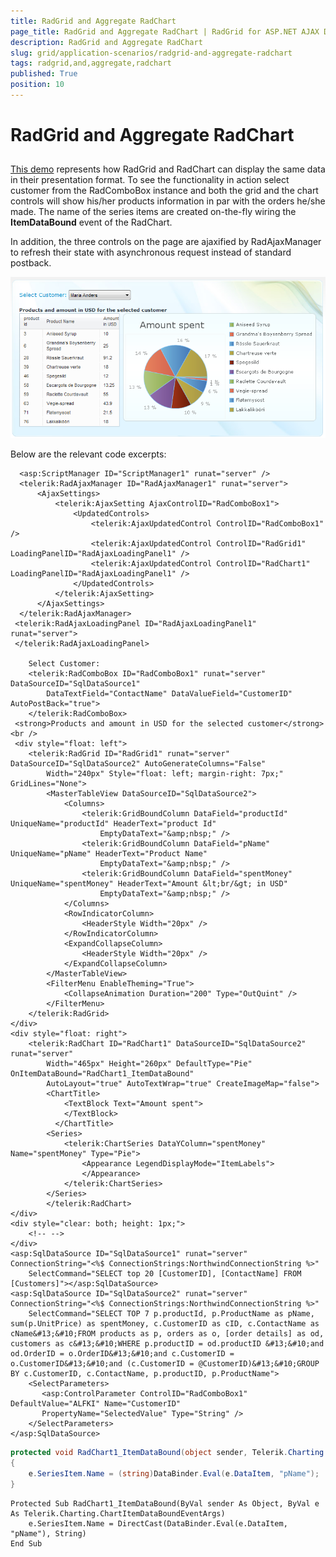 ```yaml
---
title: RadGrid and Aggregate RadChart
page_title: RadGrid and Aggregate RadChart | RadGrid for ASP.NET AJAX Documentation
description: RadGrid and Aggregate RadChart
slug: grid/application-scenarios/radgrid-and-aggregate-radchart
tags: radgrid,and,aggregate,radchart
published: True
position: 10
---
```


# RadGrid and Aggregate RadChart



## 

[This demo](http://demos.telerik.com/aspnet-ajax/Controls/Examples/Integration/GridAndChart/GridAndAggregateChart/DefaultCS.aspx?product=grid) represents how RadGrid and RadChart can display the same data in their presentation format. To see the functionality in action select customer from the RadComboBox instance and both the grid and the chart controls will show his/her products information in par with the orders he/she made. The name of the series items are created on-the-fly wiring the **ItemDataBound** event of the RadChart.

In addition, the three controls on the page are ajaxified by RadAjaxManager to refresh their state with asynchronous request instead of standard postback.

![Grid and Aggregate Chart](images/grdGridWithAggregateChart.PNG)

Below are the relevant code excerpts:



````ASP.NET
  <asp:ScriptManager ID="ScriptManager1" runat="server" />
  <telerik:RadAjaxManager ID="RadAjaxManager1" runat="server">
      <AjaxSettings>
          <telerik:AjaxSetting AjaxControlID="RadComboBox1">
              <UpdatedControls>
                  <telerik:AjaxUpdatedControl ControlID="RadComboBox1" />
                  <telerik:AjaxUpdatedControl ControlID="RadGrid1" LoadingPanelID="RadAjaxLoadingPanel1" />
                  <telerik:AjaxUpdatedControl ControlID="RadChart1" LoadingPanelID="RadAjaxLoadingPanel1" />
              </UpdatedControls>
          </telerik:AjaxSetting>
      </AjaxSettings>
  </telerik:RadAjaxManager>
 <telerik:RadAjaxLoadingPanel ID="RadAjaxLoadingPanel1" runat="server"> 
 </telerik:RadAjaxLoadingPanel>
    
    Select Customer:
    <telerik:RadComboBox ID="RadComboBox1" runat="server" DataSourceID="SqlDataSource1"
        DataTextField="ContactName" DataValueField="CustomerID" AutoPostBack="true">
    </telerik:RadComboBox>
 <strong>Products and amount in USD for the selected customer</strong><br />
 <div style="float: left">
    <telerik:RadGrid ID="RadGrid1" runat="server" DataSourceID="SqlDataSource2" AutoGenerateColumns="False"
        Width="240px" Style="float: left; margin-right: 7px;" GridLines="None">
        <MasterTableView DataSourceID="SqlDataSource2">
            <Columns>
                <telerik:GridBoundColumn DataField="productId" UniqueName="productId" HeaderText="product Id"
                    EmptyDataText="&amp;nbsp;" />
                <telerik:GridBoundColumn DataField="pName" UniqueName="pName" HeaderText="Product Name"
                    EmptyDataText="&amp;nbsp;" />
                <telerik:GridBoundColumn DataField="spentMoney" UniqueName="spentMoney" HeaderText="Amount &lt;br/&gt; in USD"
                    EmptyDataText="&amp;nbsp;" />
            </Columns>
            <RowIndicatorColumn>
                <HeaderStyle Width="20px" />
            </RowIndicatorColumn>
            <ExpandCollapseColumn>
                <HeaderStyle Width="20px" />
            </ExpandCollapseColumn>
        </MasterTableView>
        <FilterMenu EnableTheming="True">
            <CollapseAnimation Duration="200" Type="OutQuint" />
        </FilterMenu>
    </telerik:RadGrid>
</div>
<div style="float: right">
    <telerik:RadChart ID="RadChart1" DataSourceID="SqlDataSource2" runat="server"
        Width="465px" Height="260px" DefaultType="Pie" OnItemDataBound="RadChart1_ItemDataBound" 
        AutoLayout="true" AutoTextWrap="true" CreateImageMap="false">
        <ChartTitle>
            <TextBlock Text="Amount spent">
            </TextBlock>
          </ChartTitle>
        <Series>
            <telerik:ChartSeries DataYColumn="spentMoney" Name="spentMoney" Type="Pie">
                <Appearance LegendDisplayMode="ItemLabels">
                </Appearance>
            </telerik:ChartSeries>
        </Series>
        </telerik:RadChart>
</div>
<div style="clear: both; height: 1px;">
    <!-- -->
</div>
<asp:SqlDataSource ID="SqlDataSource1" runat="server" ConnectionString="<%$ ConnectionStrings:NorthwindConnectionString %>"
    SelectCommand="SELECT top 20 [CustomerID], [ContactName] FROM [Customers]"></asp:SqlDataSource>
<asp:SqlDataSource ID="SqlDataSource2" runat="server" ConnectionString="<%$ ConnectionStrings:NorthwindConnectionString %>"
    SelectCommand="SELECT TOP 7 p.productId, p.ProductName as pName, sum(p.UnitPrice) as spentMoney, c.CustomerID as cID, c.ContactName as cName&#13;&#10;FROM products as p, orders as o, [order details] as od, customers as c&#13;&#10;WHERE p.productID = od.productID &#13;&#10;and od.OrderID = o.OrderID&#13;&#10;and c.CustomerID = o.CustomerID&#13;&#10;and (c.CustomerID = @CustomerID)&#13;&#10;GROUP BY c.CustomerID, c.ContactName, p.productID, p.ProductName">
    <SelectParameters>
       <asp:ControlParameter ControlID="RadComboBox1" DefaultValue="ALFKI" Name="CustomerID"
       PropertyName="SelectedValue" Type="String" />
    </SelectParameters>
</asp:SqlDataSource>
````
````C#	
protected void RadChart1_ItemDataBound(object sender, Telerik.Charting.ChartItemDataBoundEventArgs e)
{
    e.SeriesItem.Name = (string)DataBinder.Eval(e.DataItem, "pName");
}
````
````VB
Protected Sub RadChart1_ItemDataBound(ByVal sender As Object, ByVal e As Telerik.Charting.ChartItemDataBoundEventArgs)
    e.SeriesItem.Name = DirectCast(DataBinder.Eval(e.DataItem, "pName"), String)
End Sub
````

